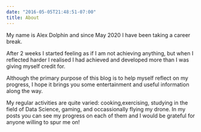 ```yaml
---
date: "2016-05-05T21:48:51-07:00"
title: About
---
```


My name is Alex Dolphin and since May 2020 I have been taking a career break.

After 2 weeks I started feeling as if I am not achieving anything, but when I
reflected harder I realised I had achieved and developed more than I was giving
myself credit for.

Although the primary purpose of this blog is to help myself reflect on my progress, I hope it brings you some entertainment and useful information along the way.

My regular activities are quite varied: cooking,exercising, studying in the
field of Data Science, gaming, and occassionally flying my drone. In my posts
you can see my progress on each of them and I would be grateful for anyone
willing to spur me on!

